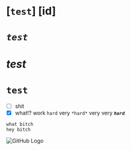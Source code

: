 # [**`test`**] [id]
# *`test`*
# *test*
# `test`
- [ ] shit 
- [x] what!?
work `hard` very `*hard*` very very __*`hard`*__
```
what bitch
hey bitch
```
![GitHub Logo](http://www.atacrossroads.net/wp-content/uploads/2015/12/gift-01.jpg)
